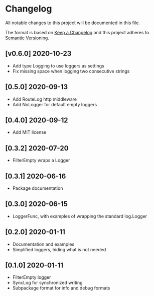 # Changelog
All notable changes to this project will be documented in this file.

The format is based on [Keep a Changelog](http://keepachangelog.com/en/1.0.0/)
and this project adheres to [Semantic Versioning](http://semver.org/spec/v2.0.0.html).

## [v0.6.0] 2020-10-23

- Add type Logging to use loggers as settings
- Fix missing space when logging two consecutive strings

## [0.5.0] 2020-09-13

- Add RouteLog http middleware
- Add NoLogger for default empty loggers

## [0.4.0] 2020-09-12

- Add MIT license

## [0.3.2] 2020-07-20

- FilterEmpty wraps a Logger

## [0.3.1] 2020-06-16

- Package documentation

## [0.3.0] 2020-06-15

- LoggerFunc, with examples of wrapping the standard log.Logger

## [0.2.0] 2020-01-11

- Documentation and examples
- Simplified loggers, hiding what is not needed

## [0.1.0] 2020-01-11

- FilterEmpty logger
- SyncLog for synchronized writing
- Subpackage format for info and debug formats
